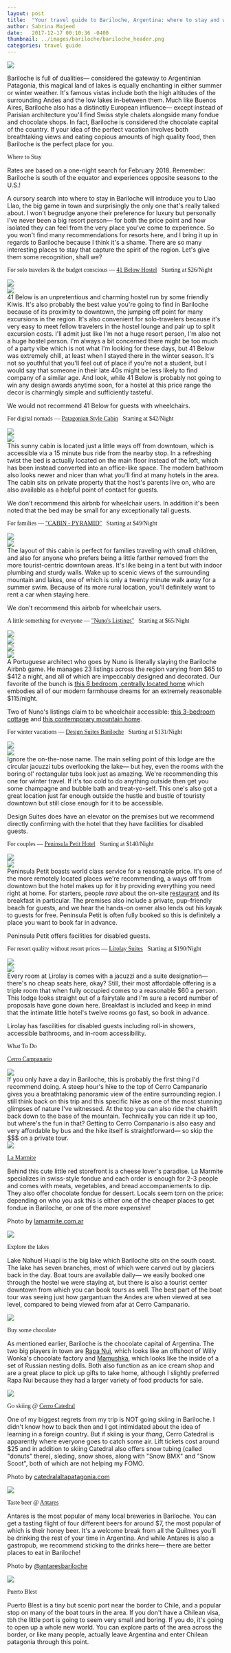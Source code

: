 ```yaml
---
layout: post
title:  "Your travel guide to Bariloche, Argentina: where to stay and what to do."
author: Sabrina Majeed
date:   2017-12-17 00:10:36 -0400
thumbnail: ../images/bariloche/bariloche_header.png
categories: travel guide
---
```


<a href="https://www.flickr.com/photos/baschtelt/10782896243/" target="_blank"><img src="/images/bariloche/bariloche_header.png"></a>


Bariloche is full of dualities— considered the gateway to Argentinian Patagonia, this magical land of lakes is equally enchanting in either summer or winter weather. It's famous vistas include both the high altitudes of the surrounding Andes and the low lakes in-between them. Much like Buenos Aires, Bariloche also has a distinctly European influence— except instead of Parisian architecture you'll find Swiss style chalets alongside many fondue and chocolate shops. In fact, Bariloche is considered the chocolate capital of the country. If your idea of the perfect vacation involves both breathtaking views and eating copious amounts of high quality food, then Bariloche is the perfect place for you.




<p class="tc f2 mt5 mb0" style="font-family: 'Gilroy-ExtraBold'">Where to Stay</p>
<p class="tc f6 light-silver i mb4">Rates are based on a one-night search for February 2018. Remember: Bariloche is south of the equator and experiences opposite seasons to the U.S.!</p>

A cursory search into where to stay in Bariloche will introduce you to Llao Llao, the big game in town and surprisingly the only one that's really talked about. I won't begrudge anyone their preference for luxury but personally I've never been a big resort person— for both the price point and how isolated they can feel from the very place you've come to experience. So you won't find many recommendations for resorts here, and I bring it up in regards to Bariloche because I think it's a shame. There are so many interesting places to stay that capture the spirit of the region. Let's give them some recognition, shall we?

<p class="f3 pt3 lh-title" style="font-family: 'Gilroy-ExtraBold'">For solo travelers & the budget conscious — <a href="http://www.hostel41below.com/" target="_blank" class="link underline-hover orange">41 Below Hostel</a><span class="f5 light-silver">&nbsp; &nbsp;Starting at $26/Night</span></p>
<div class="fl w-100 w-50-ns pr1-ns mb1 mb0-ns">
<img src="../images/bariloche/41below_1.png">
</div>
<div class="fl w-100 w-50-ns pl1-ns mb3">
<img src="../images/bariloche/41below_2.png">
</div>
41 Below is an unpretentious and charming hostel run by some friendly Kiwis. It's also probably the best value you're going to find in Bariloche because of its proximity to downtown, the jumping off point for many excursions in the region. It's also convenient for solo-travelers because it's very easy to meet fellow travelers in the hostel lounge and pair up to split excursion costs. I'll admit just like I'm not a huge resort person, I'm also not a huge hostel person. I'm always a bit concerned there might be too much of a party vibe which is not what I'm looking for these days, but 41 Below was extremely chill, at least when I stayed there in the winter season. It's not so youthful that you'll feel out of place if you're not a student, but I would say that someone in their late 40s might be less likely to find company of a similar age. And look, while 41 Below is probably not going to win any design awards anytime soon, for a hostel at this price range the decor is charmingly simple and sufficiently tasteful.


<p class="f6 i light-silver">We would not recommend 41 Below for guests with wheelchairs.</p>

<p id="anchor1" class="f3 pt3 lh-title" style="font-family: 'Gilroy-ExtraBold'">For digital nomads — <a href="https://www.airbnb.com/rooms/12279136?location=Bariloche%2C%20San%20Carlos%20de%20Bariloche%2C%20R%C3%ADo%20Negro%2C%20Argentina&s=BMB5OMrp" target="_blank" class="link underline-hover orange">Patagonian Style Cabin</a><span class="f5 light-silver">&nbsp; &nbsp;Starting at $42/Night</span></p>
<div class="fl w-100 w-50-ns pr1-ns mb1 mb0-ns">
<img src="../images/bariloche/cabin_1.png">
</div>
<div class="fl w-100 w-50-ns pl1-ns mb3">
<img src="../images/bariloche/cabin_2.png">
</div>
This sunny cabin is located just a little ways off from downtown, which is accessible via a 15 minute bus ride from the nearby stop. In a refreshing twist the bed is actually located on the main floor instead of the loft, which has been instead converted into an office-like space. The modern bathroom also looks newer and nicer than what you'll find at many hotels in the area. The cabin sits on private property that the host's parents live on, who are also available as a helpful point of contact for guests.

<p class="f6 i light-silver">We don't recommend this airbnb for wheelchair users. In addition it's been noted that the bed may be small for any exceptionally tall guests.</p>

<p class="f3 pt3 lh-title" style="font-family: 'Gilroy-ExtraBold'">For families — <a href="https://www.airbnb.ca/rooms/65145" target="_blank" class="link underline-hover orange">"CABIN - PYRAMID"</a><span class="f5 light-silver">&nbsp; &nbsp;Starting at $49/Night</span></p>
<div class="fl w-100 w-50-ns pr1-ns mb1 mb0-ns">
<img src="../images/bariloche/Pyramid_1.png">
</div>
<div class="fl w-100 w-50-ns pl1-ns mb3">
<img src="../images/bariloche/Pyramid_2.png">
</div>
The layout of this cabin is perfect for families traveling with small children, and also for anyone who prefers being a little farther removed from the more tourist-centric downtown areas. It's like being in a tent but with indoor plumbing and sturdy walls. Wake up to scenic views of the surrounding mountain and lakes, one of which is only a twenty minute walk away for a summer swim. Because of its more rural location, you'll definitely want to rent a car when staying here.

<p class="f6 i light-silver">We don't recommend this airbnb for wheelchair users.</p>

<p class="f3 pt3 lh-title" style="font-family: 'Gilroy-ExtraBold'">A little something for everyone — <a href="https://www.airbnb.com/users/1518997/listings" target="_blank" class="link underline-hover orange">"Nuno's Listings"</a><span class="f5 light-silver">&nbsp; &nbsp;Starting at $65/Night</span></p>
<div class="fl w-100 w-50-ns pr1-ns mb1 mb0-ns">
<img src="../images/bariloche/nuno_1.png">
</div>
<div class="fl w-100 w-50-ns pl1-ns mb1 mb2-ns">
<img src="../images/bariloche/nuno_2.png">
</div>
<div class="fl w-100 w-50-ns pr1-ns mb1 mb0-ns">
<img src="../images/bariloche/nuno_4.png">
</div>
<div class="fl w-100 w-50-ns pl1-ns mb3">
<img src="../images/bariloche/nuno_3.png">
</div>
A Portuguese architect who goes by Nuno is literally slaying the Bariloche Airbnb game. He manages 23 listings across the region varying from $65 to $412 a night, and all of which are impeccably designed and decorated. Our favorite of the bunch is <a href="https://www.airbnb.com/rooms/11521531?s=-250liCw">this 6 bedroom, centrally located home</a> which embodies all of our modern farmhouse dreams for an extremely reasonable $115/night.

<p class="f6 i light-silver">Two of Nuno's listings claim to be wheelchair accessible: <a href="https://www.airbnb.com/rooms/7849214">this 3-bedroom cottage</a> and <a href="https://www.airbnb.com/rooms/974290">this contemporary mountain home</a>.</p>

<p class="f3 pt3 lh-title" style="font-family: 'Gilroy-ExtraBold'">For winter vacations — <a href="https://www.booking.com/hotel/ar/design-suites-bariloche" target="_blank" class="link underline-hover orange">Design Suites Bariloche</a><span class="f5 light-silver">&nbsp; &nbsp;Starting at $131/Night</span></p>
<div class="fl w-100 w-50-ns pr1-ns mb1 mb0-ns">
<img src="../images/bariloche/design_1.png">
</div>
<div class="fl w-100 w-50-ns pl1-ns mb3">
<img src="../images/bariloche/design_2.png">
</div>
Ignore the on-the-nose name. The main selling point of this lodge are the circular jacuzzi tubs overlooking the lake— but hey, even the rooms with the boring ol' rectangular tubs look just as amazing. We're recommending this one for winter travel. If it's too cold to do anything outside then get you some champagne and bubble bath and treat-yo-self. This one's also got a great location just far enough outside the hustle and bustle of touristy downtown but still close enough for it to be accessible.

<p class="f6 i light-silver">Design Suites does have an elevator on the premises but we recommend directly confirming with the hotel that they have facilities for disabled guests.</p>

<p class="f3 pt3 lh-title" style="font-family: 'Gilroy-ExtraBold'">For couples — <a href="https://www.booking.com/hotel/ar/peninsula-petit" target="_blank" class="link underline-hover orange">Peninsula Petit Hotel</a><span class="f5 light-silver">&nbsp; &nbsp;Starting at $140/Night</span></p>
<div class="fl w-100 w-50-ns pr1-ns mb1 mb0-ns">
<img src="../images/bariloche/petit_1.png">
</div>
<div class="fl w-100 w-50-ns pl1-ns mb3">
<img src="../images/bariloche/petit_2.png">
</div>
Peninsula Petit boasts world class service for a reasonable price. It's one of the more remotely located places we're recommending, a ways off from downtown but the hotel makes up for it by providing everything you need right at home. For starters, people <i>rave</i> about the on-site <a href="https://www.tripadvisor.es/Restaurant_Review-g312848-d7376546-Reviews-Desde_El_Sur-San_Carlos_de_Bariloche_Province_of_Rio_Negro_Patagonia.html">restaurant</a> and its breakfast in particular. The premises also include a private, pup-friendly beach for guests, and we hear the hands-on owner also lends out his kayak to guests for free. Peninsula Petit is often fully booked so this is definitely a place you want to book far in advance.

<p class="f6 i light-silver">Peninsula Petit offers facilities for disabled guests.</p>


<p class="f3 pt3 lh-title" style="font-family: 'Gilroy-ExtraBold'">For resort quality without resort prices — <a href="https://www.booking.com/hotel/ar/lirolay-suites" target="_blank" class="link underline-hover orange">Lirolay Suites</a><span class="f5 light-silver">&nbsp; &nbsp;Starting at $190/Night</span></p>
<div class="fl w-100 w-50-ns pr1-ns mb1 mb0-ns">
<img src="../images/bariloche/lirolay_1.png">
</div>
<div class="fl w-100 w-50-ns pl1-ns mb3">
<img src="../images/bariloche/lirolay_2.png">
</div>
Every room at Lirolay is comes with a jacuzzi and a suite designation— there's no cheap seats here, okay? Still, their most affordable offering is a triple room that when fully occupied comes to a reasonable $60 a person. This lodge looks straight out of a fairytale and I'm sure a record number of proposals have gone down here. Breakfast is included and keep in mind that the intimate little hotel's twelve rooms go fast, so book in advance.

<p class="f6 i light-silver">Lirolay has fascilities for disabled guests including roll-in showers, accessible bathrooms, and in-room accessibility.</p>


<p class="tc f2 mt5 mb4" id="whattodo" style="font-family: 'Gilroy-ExtraBold'">What To Do</p>

<p class="f3 pt3 lh-title" style="font-family: 'Gilroy-ExtraBold'"><a href="http://cerrocampanario.com.ar/" class="link underline-hover orange" target="_blank">Cerro Campanario</a></p>
<div class="fl w-100 pr1-ns mb3">
<img src="../images/bariloche/cerrocompanario.png">
</div>
If you only have a day in Bariloche, this is probably the first thing I'd recommend doing. A steep hour's hike to the top of Cerro Campanario gives you a breathtaking panoramic view of the entire surrounding region. I still think back on this trip and this specific hike as one of the most stunning glimpses of nature I've witnessed. At the top you can also ride the chairlift back down to the base of the mountain. Technically you can ride it up too, but where's the fun in that? Getting to Cerro Companario is also easy and very affordable by bus and the hike itself is straightforward— so skip the $$$ on a private tour.

<div id="anchor2" class="fl w-100 mb4 mt3">
<div class="fl w-100 w-50-ns">
<img src="../images/bariloche/lamarmite.png">
</div>
<div class="fl w-100 w-50-ns pl4-ns">
<p class="f4 mb1 lh-title mt0-ns mt3" style="font-family: 'Gilroy-ExtraBold'"><a href="http://lamarmite.com.ar/" class="link underline-hover orange" target="_blank">La Marmite</a></p>
<p>Behind this cute little red storefront is a cheese lover's paradise. La Marmite specializes in swiss-style fondue and each order is enough for 2-3 people and comes with meats, vegetables, and bread accompaniements to dip. They also offer chocolate fondue for dessert. Locals seem torn on the price: depending on who you ask this is either one of the cheaper places to get fondue in Bariloche, or one of the more expensive!
</p>
<p class="f7 light-silver">Photo by <a href="http://lamarmite.com.ar/" target="_blank" class="link underline-hover orange">lamarmite.com.ar</a></p>
</div>
</div>

<div class="fl w-100 mb4">
<div class="fl w-100 w-50-ns">
<img src="../images/bariloche/nahuel_huapi.png">
</div>
<div class="fl w-100 w-50-ns pl4-ns">
<p class="f4 mb1 lh-title mt0-ns mt3" style="font-family: 'Gilroy-ExtraBold'">Explore the lakes</p>
<p>Lake Nahuel Huapi is the big lake which Bariloche sits on the south coast. The lake has seven branches, most of which were carved out by glaciers back in the day. Boat tours are available daily— we easily booked one through the hostel we were staying at, but there is also a tourist center downtown from which you can book tours as well. The best part of the boat tour was seeing just how gargantuan the Andes are when viewed at sea level, compared to being viewed from afar at Cerro Campanario.
</p>
</div>
</div>

<div class="fl w-100 mb4">
<div class="fl w-100 w-50-ns">
<img src="../images/bariloche/rapanui.png">
</div>
<div class="fl w-100 w-50-ns pl4-ns">
<p class="f4 mb1 lh-title mt0-ns mt3" style="font-family: 'Gilroy-ExtraBold'">Buy some chocolate</p>
<p>
As mentioned earlier, Bariloche is the chocolate capital of Argentina. The two big players in town are <a href="http://chocolatesrapanui.com.ar/">Rapa Nui</a>, which looks like an offshoot of Willy Wonka's chocolate factory and <a href="http://www.mamuschka.com/">Mamushka</a>, which looks like the inside of a set of Russian nesting dolls. Both also function as an ice cream shop and are a great place to pick up gifts to take home, although I slightly preferred Rapa Nui because they had a larger variety of food products for sale.
</p>
</div>
</div>

<div class="fl w-100 mb4">
<div class="fl w-100 w-50-ns">
<img src="../images/bariloche/cerrocatedral.png">
</div>
<div class="fl w-100 w-50-ns pl4-ns">
<p class="f4 mb1 lh-title mt0-ns mt3" style="font-family: 'Gilroy-ExtraBold'">Go skiing @ <a href="http://www.catedralaltapatagonia.com/" target="blank">Cerro Catedral</a></p>
<p>One of my biggest regrets from my trip is NOT going skiing in Bariloche. I didn't know how to back then and I got intimidated about the idea of learning in a foreign country. But if skiing is your <i>thang</i>, Cerro Catedral is apparently where everyone goes to catch some air. Lift tickets cost around $25 and in addition to skiing Catedral also offers snow tubing (called "donuts" there), sleding, snow shoes, along with "Snow BMX" and "Snow Scoot", both of which are not helping my FOMO.
</p>
<p class="f7 light-silver">Photo by <a href="http://www.catedralaltapatagonia.com/" target="_blank" class="link underline-hover orange">catedralaltapatagonia.com</a></p>
</div>
</div>

<div class="fl w-100 mb4">
<div class="fl w-100 w-50-ns">
<img src="../images/bariloche/antares.png">
</div>
<div class="fl w-100 w-50-ns pl4-ns">
<p class="f4 mb1 lh-title mt0-ns mt3" style="font-family: 'Gilroy-ExtraBold'">Taste beer @ <a href="https://www.tripadvisor.com/Restaurant_Review-g312848-d2660620-Reviews-Antares-San_Carlos_de_Bariloche_Province_of_Rio_Negro_Patagonia.html" target="blank">Antares</a></p>
<p>Antares is the most popular of many local breweries in Bariloche. You can get a tasting flight of four different beers for around $7, the most popular of which is their honey beer. It's a welcome break from all the Quilmes you'll be drinking the rest of your time in Argentina. And while Antares is also a gastropub, we recommend sticking to the drinks here— there are better places to eat in Bariloche!
</p>
<p class="f7 light-silver">Photo by <a href="https://www.instagram.com/antaresbariloche/" target="_blank" class="link underline-hover orange">@antaresbariloche</a></p>
</div>
</div>

<div class="fl w-100 mb4">
<div class="fl w-100 w-50-ns">
<img src="../images/bariloche/portblest.png">
</div>
<div class="fl w-100 w-50-ns pl4-ns">
<p class="f4 mb1 lh-title mt0-ns mt3" style="font-family: 'Gilroy-ExtraBold'">Puerto Blest</p>
<p>
Puerto Blest is a tiny but scenic port near the border to Chile, and a popular stop on many of the boat tours in the area. If you don't have a Chilean visa, tbh the little port is going to seem very small and boring. If you do, it's going to open up a whole new world. You can explore parts of the area across the border, or like many people, actually leave Argentina and enter Chilean patagonia through this point.
</p>
</div>
</div>
